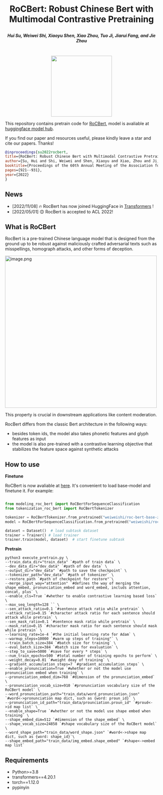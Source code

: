 <h1 align="center">
    <p> RoCBert: Robust Chinese Bert with Multimodal Contrastive Pretraining</p>
</h1>

<h5 align="center">
    <p>Hui Su, Weiwei Shi, Xiaoyu Shen, Xiao Zhou, Tuo Ji, Jiarui Fang, and Jie Zhou</p>
</h5>




<p align="center">
    <br>
    <img src="https://user-images.githubusercontent.com/8551423/205233028-b577777c-5cc6-42b7-b2cc-a9613fd1fd69.png" width="200"/>
    <br>
<p>


This repository contains pretrain code for [RoCBert](https://aclanthology.org/2022.acl-long.65.pdf), model is avaliable at [huggingface model hub](https://huggingface.co/weiweishi/roc-bert-base-zh). 

If you find our paper and resources useful, please kindly leave a star and cite our papers. Thanks!

```bibtex
@inproceedings{su2022rocbert,
title={RoCBert: Robust Chinese Bert with Multimodal Contrastive Pretraining},
author={Su, Hui and Shi, Weiwei and Shen, Xiaoyu and Xiao, Zhou and Ji, Tuo and Fang, Jiarui and Zhou, Jie},
booktitle={Proceedings of the 60th Annual Meeting of the Association for Computational Linguistics (Volume 1: Long Papers)},
pages={921--931},
year={2022}
}
```

## News

* [2022/11/08] 🔥 RocBert has now joined HuggingFace in [Transformers](https://huggingface.co/docs/transformers/main/en/model_doc/roc_bert) ! 
* [2022/05/01] 😊 RocBert is accepted to ACL 2022!



## What is RoCBert

RocBert is a pre-trained Chinese language model that is designed from the ground up to be robust against maliciously crafted adversarial texts such as misspellings, homograph attacks, and other forms of deception.

<img width="500" src="https://user-images.githubusercontent.com/8551423/205233370-e72f9ba9-2382-44a0-a683-2c673e79d9b6.png" alt="image.png" />

This property is crucial in downstream applications like content moderation.

RocBert differs from the classic Bert architecture in the following ways:

- besides token ids, the model also takes phonetic features and glyph features as input
- the model is also pre-trained with a contrastive learning objective that stabilizes the feature space against synthetic attacks



## How to use

**Finetune**

RoCBert is now avaliable at [here](https://huggingface.co/weiweishi/roc-bert-base-zh). It's convenient to load base-model and finetune it. For example:

```python

from modeling_roc_bert import RoCBertForSequenceClassification
from tokenization_roc_bert import RoCBertTokenizer

tokenizer = RoCBertTokenizer.from_pretrained("weiweishi/roc-bert-base-zh")
model = RoCBertForSequenceClassification.from_pretrained("weiweishi/roc-bert-base-zh")

dataset = Dataset()  # load subtask dataset 
trainer = Trainer() # load trainer 
trainer.train(model, dataset)  # start finetune subtask

```




**Pretrain**

```shell
python3 execute_pretrain.py \
--train_data_dir="train_data" `#path of train data` \
--dev_data_dir="dev_data" `#path of dev data` \
--output_dir="dev_data" `#path to save the checkpoint` \
--tokenizer_path="dev_data" `#path of tokenizer` \
--restore_path `#path of checkpoint for restore"`\
--merge_input_way="attention" `#defines the way of merging the shape_embed, pronunciation_embed and word_embed, includs attention, concat, plus` \
--enable_cls=True `#whether to enable contrastive learning based loss` \
--max_seq_length=128 `` \
--sen_attack_ratio=0.1 `#sentence attack ratio while pretrain` \
--attack_ratio=0.15 `#character attack ratio for each sentence should attack while pretrain` \
--sen_mask_ratio=0.1 `#sentence mask ratio while pretrain` \
--mask_ratio=0.15 `#character mask ratio for each sentence should mask while pretrain` \
--learning_rate=1e-4 `#the initial learning rate for Adam` \
--warmup_steps=10000 `#warm up steps of training"` \
--train_batch_size=384 `#batch size for training` \
--eval_batch_size=384 `#batch size for evaluation` \
--step_to_save=5000 `#save for every * steps` \
--num_train_epochs=500 `#total number of training epochs to perform` \
--weight_decay=0.01 `#weight deay of training` \
--gradient_accumulation_steps=7 `#gradient_accumulation_steps` \
--enable_pronunciation=True `#whether or not the model use pronunciation embed when training` \
--pronunciation_embed_dim=768 `#dimension of the pronunciation_embed` \
--pronunciation_vocab_size=910 `#pronunciation vocabulary size of the RoCBert model` \
--word_pronunciation_path="train_data/word_pronunciation.json" `#word<->pronunciation map dict, such as {word: proun_id}` \
--pronunciation_id_path="train_data/prounciation.proun_id" `#proud<->id map list` \
--enable_shape=True `#whether or not the model use shape embed when training` \
--shape_embed_dim=512 `#dimension of the shape_embed` \
--shape_vocab_size=24858 `#shape vocabulary size of the RoCBert model` \
--word_shape_path="train_data/word_shape.json" `#word<->shape map dict, such as {word: shape_id}`\
--shape_embed_path="train_data/img_embed.shape_embed" `#shape<->embed map list`

```




## Requirements

* Python>=3.8
* transformers==4.20.1
* torch==1.12.0
* pypinyin
